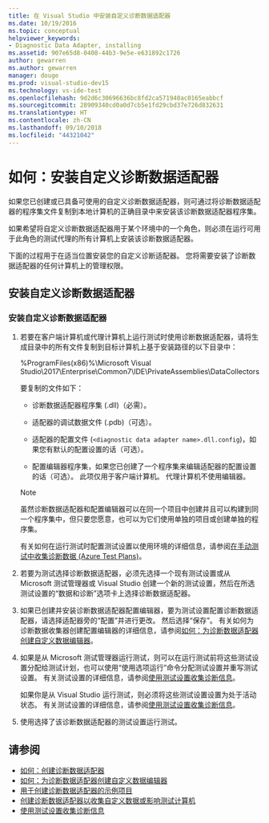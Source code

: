 ```yaml
---
title: 在 Visual Studio 中安装自定义诊断数据适配器
ms.date: 10/19/2016
ms.topic: conceptual
helpviewer_keywords:
- Diagnostic Data Adapter, installing
ms.assetid: 907e65d8-0408-44b3-9e5e-e631892c1726
author: gewarren
ms.author: gewarren
manager: douge
ms.prod: visual-studio-dev15
ms.technology: vs-ide-test
ms.openlocfilehash: 9d2d6c30696636bc8fd2ca571940ac0165eabbcf
ms.sourcegitcommit: 28909340cd0a0d7cb5e1fd29cbd37e726d832631
ms.translationtype: HT
ms.contentlocale: zh-CN
ms.lasthandoff: 09/10/2018
ms.locfileid: "44321042"
---
```

# <a name="how-to-install-a-custom-diagnostic-data-adapter"></a>如何：安装自定义诊断数据适配器

如果您已创建或已具备可使用的自定义诊断数据适配器，则可通过将诊断数据适配器的程序集文件复制到本地计算机的正确目录中来安装该诊断数据适配器程序集。

 如果希望将自定义诊断数据适配器用于某个环境中的一个角色，则必须在运行可用于此角色的测试代理的所有计算机上安装该诊断数据适配器。

 下面的过程用于在适当位置安装您的自定义诊断适配器。 您将需要安装了诊断数据适配器的任何计算机上的管理权限。

## <a name="install-a-custom-diagnostic-data-adapter"></a>安装自定义诊断数据适配器

### <a name="to-install-a-custom-diagnostic-data-adapter"></a>安装自定义诊断数据适配器

1.  若要在客户端计算机或代理计算机上运行测试时使用诊断数据适配器，请将生成目录中的所有文件复制到目标计算机上基于安装路径的以下目录中：

     %ProgramFiles(x86)%\Microsoft Visual Studio\2017\Enterprise\Common7\IDE\PrivateAssemblies\DataCollectors

     要复制的文件如下：

    -   诊断数据适配器程序集 (.dll)（必需）。

    -   适配器的调试数据文件 (.pdb)（可选）。

    -   适配器的配置文件 (`<diagnostic data adapter name>.dll.config`)，如果您有默认的配置设置的话（可选）。

    -   配置编辑器程序集，如果您已创建了一个程序集来编辑适配器的配置设置的话（可选）。 此项仅用于客户端计算机。 代理计算机不使用编辑器。

    > [!NOTE]
    > 虽然诊断数据适配器和配置编辑器可以在同一个项目中创建并且可以构建到同一个程序集中，但只要您愿意，也可以为它们使用单独的项目或创建单独的程序集。

     有关如何在运行测试时配置测试设置以使用环境的详细信息，请参阅[在手动测试中收集诊断数据 (Azure Test Plans)](/azure/devops/test/mtm/collect-more-diagnostic-data-in-manual-tests?view=vsts)。

2.  若要为测试选择诊断数据适配器，必须先选择一个现有测试设置或从 Microsoft 测试管理器或 Visual Studio 创建一个新的测试设置，然后在所选测试设置的“数据和诊断”选项卡上选择诊断数据适配器。

3.  如果已创建并安装诊断数据适配器配置编辑器，要为测试设置配置诊断数据适配器，请选择适配器旁的“配置”并进行更改。 然后选择“保存”。 有关如何为诊断数据收集器创建配置编辑器的详细信息，请参阅[如何：为诊断数据适配器创建自定义数据编辑器](../test/how-to-create-a-custom-editor-for-data-for-your-diagnostic-data-adapter.md)。

4.  如果是从 Microsoft 测试管理器运行测试，则可以在运行测试前将这些测试设置分配给测试计划，也可以使用“使用选项运行”命令分配测试设置并重写测试设置。 有关测试设置的详细信息，请参阅[使用测试设置收集诊断信息](../test/collect-diagnostic-information-using-test-settings.md)。

     如果你是从 Visual Studio 运行测试，则必须将这些测试设置设置为处于活动状态。 有关测试设置的详细信息，请参阅[使用测试设置收集诊断信息](../test/collect-diagnostic-information-using-test-settings.md)。

5.  使用选择了该诊断数据适配器的测试设置运行测试。

## <a name="see-also"></a>请参阅

- [如何：创建诊断数据适配器](../test/how-to-create-a-diagnostic-data-adapter.md)
- [如何：为诊断数据适配器创建自定义数据编辑器](../test/how-to-create-a-custom-editor-for-data-for-your-diagnostic-data-adapter.md)
- [用于创建诊断数据适配器的示例项目](../test/sample-project-for-creating-a-diagnostic-data-adapter.md)
- [创建诊断数据适配器以收集自定义数据或影响测试计算机](../test/create-a-diagnostic-data-adapter-to-collect-custom-data-or-affect-a-test-machine.md)
- [使用测试设置收集诊断信息](../test/collect-diagnostic-information-using-test-settings.md)